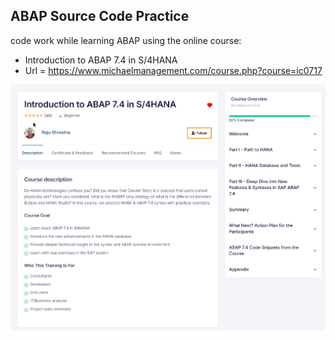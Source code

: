 ## ABAP Source Code Practice
code work while learning ABAP using the online course:
*  Introduction to ABAP 7.4 in S/4HANA
*  Url = https://www.michaelmanagement.com/course.php?course=ic0717

![course description](20240924_120233_BiT.png)
